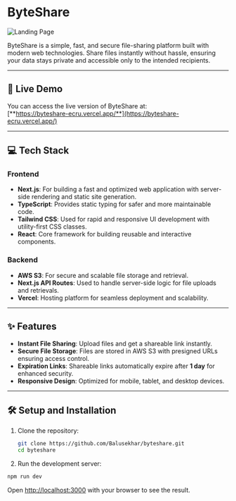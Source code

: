 # ByteShare

![Landing Page](./landingpage.png)

ByteShare is a simple, fast, and secure file-sharing platform built with modern web technologies. Share files instantly without hassle, ensuring your data stays private and accessible only to the intended recipients.

---

## 🚀 **Live Demo**

You can access the live version of ByteShare at:  
[**https://byteshare-ecru.vercel.app/**](https://byteshare-ecru.vercel.app/)

---

## 💻 **Tech Stack**

### **Frontend**
- **Next.js**: For building a fast and optimized web application with server-side rendering and static site generation.
- **TypeScript**: Provides static typing for safer and more maintainable code.
- **Tailwind CSS**: Used for rapid and responsive UI development with utility-first CSS classes.
- **React**: Core framework for building reusable and interactive components.

### **Backend**
- **AWS S3**: For secure and scalable file storage and retrieval.
- **Next.js API Routes**: Used to handle server-side logic for file uploads and retrievals.
- **Vercel**: Hosting platform for seamless deployment and scalability.

---

## ✨ **Features**

- **Instant File Sharing**: Upload files and get a shareable link instantly.
- **Secure File Storage**: Files are stored in AWS S3 with presigned URLs ensuring access control.
- **Expiration Links**: Shareable links automatically expire after **1 day** for enhanced security.
- **Responsive Design**: Optimized for mobile, tablet, and desktop devices.


---

## 🛠️ **Setup and Installation**

1. Clone the repository:
   ```bash
   git clone https://github.com/Balusekhar/byteshare.git
   cd byteshare
2. Run the development server:

```bash
npm run dev
```

Open [http://localhost:3000](http://localhost:3000) with your browser to see the result.